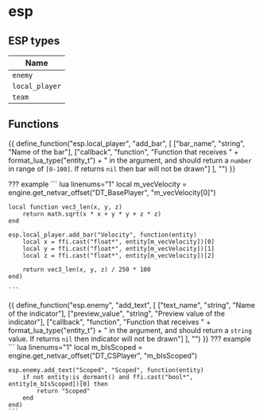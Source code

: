 # esp

## ESP types
| Name           |
| -------------- |
| `enemy`        |
| `local_player` |
| `team`         |

## Functions

{{ define_function("esp.local_player", "add_bar", [
    ["bar_name", "string", "Name of the bar"],
    ["callback", "function", "Function that receives " + format_lua_type("entity_t") + " in the argument, and should return a `number` in range of `[0-100]`. If returns `nil` then bar will not be drawn"]
], "") }}

??? example
    ``` lua linenums="1"
    local m_vecVelocity = engine.get_netvar_offset("DT_BasePlayer", "m_vecVelocity[0]")

    local function vec3_len(x, y, z)
        return math.sqrt(x * x + y * y + z * z)
    end

    esp.local_player.add_bar("Velocity", function(entity)
        local x = ffi.cast("float*", entity[m_vecVelocity])[0]
        local y = ffi.cast("float*", entity[m_vecVelocity])[1]
        local z = ffi.cast("float*", entity[m_vecVelocity])[2]

        return vec3_len(x, y, z) / 250 * 100
    end)

    ```

{{ define_function("esp.enemy", "add_text", [
    ["text_name",     "string",   "Name of the indicator"],
    ["preview_value", "string",   "Preview value of the indicator"],
    ["callback",      "function", "Function that receives " + format_lua_type("entity_t") + " in the argument, and should return a `string` value. If returns `nil` then indicator will not be drawn"]
], "") }}
??? example
    ``` lua linenums="1"
    local m_bIsScoped = engine.get_netvar_offset("DT_CSPlayer", "m_bIsScoped")

    esp.enemy.add_text("Scoped", "Scoped", function(entity)
        if not entity:is_dormant() and ffi.cast("bool*", entity[m_bIsScoped])[0] then
            return "Scoped"
        end
    end)
    ```